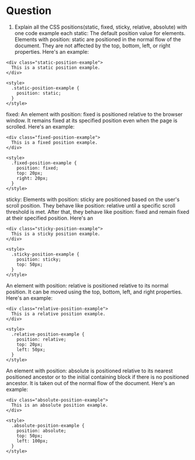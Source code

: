 # Question

1. Explain all the CSS positions(static, fixed, sticky, relative, absolute) with one code example each
static:
The default position value for elements. Elements with position: static are positioned in the normal flow of the document. They are not affected by the top, bottom, left, or right properties. Here's an example:

```
<div class="static-position-example">
  This is a static position example.
</div>

<style>
  .static-position-example {
    position: static;
  }
</style>
```

fixed:
An element with position: fixed is positioned relative to the browser window. It remains fixed at its specified position even when the page is scrolled. Here's an example:


```
<div class="fixed-position-example">
  This is a fixed position example.
</div>

<style>
  .fixed-position-example {
    position: fixed;
    top: 20px;
    right: 20px;
  }
</style>
```

sticky:
Elements with position: sticky are positioned based on the user's scroll position. They behave like position: relative until a specific scroll threshold is met. After that, they behave like position: fixed and remain fixed at their specified position. Here's an 



```
<div class="sticky-position-example">
  This is a sticky position example.
</div>

<style>
  .sticky-position-example {
    position: sticky;
    top: 50px;
  }
</style>
```

An element with position: relative is positioned relative to its normal position. It can be moved using the top, bottom, left, and right properties. Here's an example:

```
<div class="relative-position-example">
  This is a relative position example.
</div>

<style>
  .relative-position-example {
    position: relative;
    top: 20px;
    left: 50px;
  }
</style>
```

An element with position: absolute is positioned relative to its nearest positioned ancestor or to the initial containing block if there is no positioned ancestor. It is taken out of the normal flow of the document. Here's an example:

```
<div class="absolute-position-example">
  This is an absolute position example.
</div>

<style>
  .absolute-position-example {
    position: absolute;
    top: 50px;
    left: 100px;
  }
</style>
```
